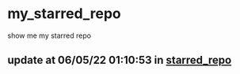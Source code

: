 # my_starred_repo
show me my starred repo

update at 06/05/22 01:10:53 in [starred_repo](./index.html)
---

